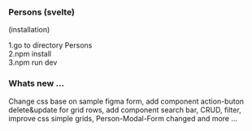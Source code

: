 ### Persons (svelte)

(installation)

1.go to directory Persons <br/>
2.npm install<br/>
3.npm run dev<br/>

### Whats new ...
Change css base on sample figma form, add component action-buton delete&update for grid rows, add component search bar, 
CRUD, filter, improve css simple grids, Person-Modal-Form changed and more ...

